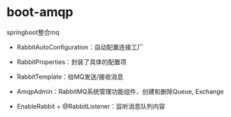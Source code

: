 # boot-amqp
springboot整合mq

- RabbitAutoConfiguration：自动配置连接工厂

- RabbitProperties：封装了具体的配置项

- RabbitTemplate：给MQ发送/接收消息

- AmqpAdmin：RabbitMQ系统管理功能组件，创建和删除Queue, Exchange

- EnableRabbit + @RabbitListener：监听消息队列内容